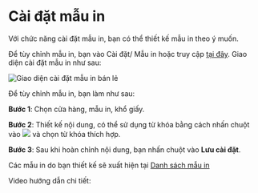# Cài đặt mẫu in

Với chức năng cài đặt mẫu in, bạn có thể thiết kế mẫu in theo ý muốn. 

Để tùy chỉnh mẫu in, bạn vào Cài đặt/ Mẫu in hoặc truy cập [tại đây](https://nhanh.vn/store/template/design). Giao diện cài đặt mẫu in như sau:


![Giao diện cài đặt mẫu in bán lẻ](https://raw.githubusercontent.com/nhanhapi/manual/master/docs/cai-dat/img/giao-dien-cai-dat-mau-in.jpg)


Để tùy chỉnh mẫu in, bạn làm như sau:

**Bước 1**: Chọn cửa hàng, mẫu in, khổ giấy.

**Bước 2**: Thiết kế nội dung, có thể sử dụng từ khóa bằng cách nhấn chuột vào ![](https://raw.githubusercontent.com/nhanhapi/manual/master/docs/cai-dat/img/tu-khoa-mau-in.jpg) và chọn từ khóa thích hợp.

**Bước 3**: Sau khi hoàn chỉnh nội dung, bạn nhấn chuột vào **Lưu cài đặt**.

Các mẫu in do bạn thiết kế sẽ xuất hiện tại [Danh sách mẫu in](https://nhanh.vn/store/template/index)

Video hướng dẫn chi tiết:
